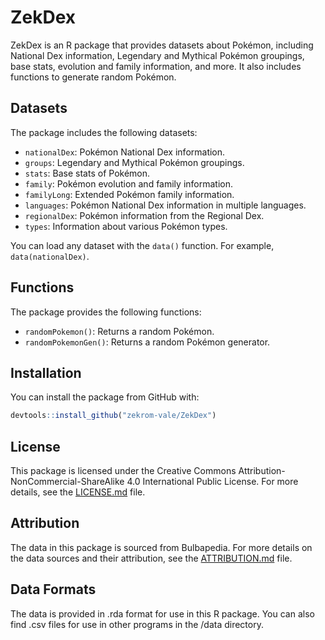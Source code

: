 # ZekDex

ZekDex is an R package that provides datasets about Pokémon, including National Dex information, Legendary and Mythical Pokémon groupings, base stats, evolution and family information, and more. It also includes functions to generate random Pokémon.

## Datasets

The package includes the following datasets:

- `nationalDex`: Pokémon National Dex information.
- `groups`: Legendary and Mythical Pokémon groupings.
- `stats`: Base stats of Pokémon.
- `family`: Pokémon evolution and family information.
- `familyLong`: Extended Pokémon family information.
- `languages`: Pokémon National Dex information in multiple languages.
- `regionalDex`: Pokémon information from the Regional Dex.
- `types`: Information about various Pokémon types.

You can load any dataset with the `data()` function. For example, `data(nationalDex)`.

## Functions

The package provides the following functions:

- `randomPokemon()`: Returns a random Pokémon.
- `randomPokemonGen()`: Returns a random Pokémon generator.

## Installation

You can install the package from GitHub with:

```r
devtools::install_github("zekrom-vale/ZekDex")
```

## License

This package is licensed under the Creative Commons Attribution-NonCommercial-ShareAlike 4.0 International Public License. For more details, see the [LICENSE.md](LICENSE.md) file.

## Attribution

The data in this package is sourced from Bulbapedia. For more details on the data sources and their attribution, see the [ATTRIBUTION.md](ATTRIBUTION.md) file.

## Data Formats

The data is provided in .rda format for use in this R package. You can also find .csv files for use in other programs in the /data directory.

